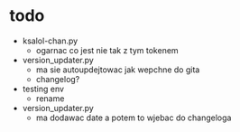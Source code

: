 # todo

- ksalol-chan.py
  - ogarnac co jest nie tak z tym tokenem
- version_updater.py
  - ma sie autoupdejtowac jak wepchne do gita
  - changelog?
- testing env
  - rename
- version_updater.py
  - ma dodawac date a potem to wjebac do changeloga
